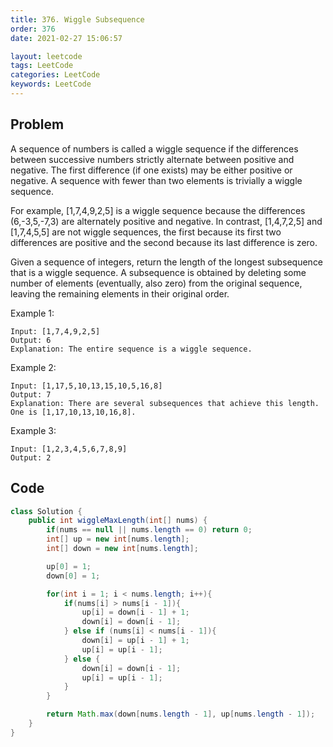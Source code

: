 ```yaml
---
title: 376. Wiggle Subsequence
order: 376
date: 2021-02-27 15:06:57

layout: leetcode
tags: LeetCode
categories: LeetCode
keywords: LeetCode
---
```


## Problem

A sequence of numbers is called a wiggle sequence if the differences between successive numbers strictly alternate between positive and negative. The first difference (if one exists) may be either positive or negative. A sequence with fewer than two elements is trivially a wiggle sequence.

For example, [1,7,4,9,2,5] is a wiggle sequence because the differences (6,-3,5,-7,3) are alternately positive and negative. In contrast, [1,4,7,2,5] and [1,7,4,5,5] are not wiggle sequences, the first because its first two differences are positive and the second because its last difference is zero.

Given a sequence of integers, return the length of the longest subsequence that is a wiggle sequence. A subsequence is obtained by deleting some number of elements (eventually, also zero) from the original sequence, leaving the remaining elements in their original order.

Example 1:

```
Input: [1,7,4,9,2,5]
Output: 6
Explanation: The entire sequence is a wiggle sequence.
```

Example 2:

```
Input: [1,17,5,10,13,15,10,5,16,8]
Output: 7
Explanation: There are several subsequences that achieve this length. One is [1,17,10,13,10,16,8].
```

Example 3:

```
Input: [1,2,3,4,5,6,7,8,9]
Output: 2
```

## Code

```java
class Solution {
    public int wiggleMaxLength(int[] nums) {
        if(nums == null || nums.length == 0) return 0;
        int[] up = new int[nums.length];
        int[] down = new int[nums.length];

        up[0] = 1;
        down[0] = 1;

        for(int i = 1; i < nums.length; i++){
            if(nums[i] > nums[i - 1]){
                up[i] = down[i - 1] + 1;
                down[i] = down[i - 1];
            } else if (nums[i] < nums[i - 1]){
                down[i] = up[i - 1] + 1;
                up[i] = up[i - 1];
            } else {
                down[i] = down[i - 1];
                up[i] = up[i - 1];
            }
        }

        return Math.max(down[nums.length - 1], up[nums.length - 1]);
    }
}
```
